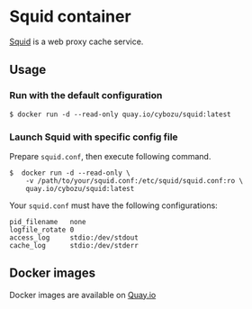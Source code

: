 # Squid container

[Squid](http://www.squid-cache.org/) is a web proxy cache service.

## Usage

### Run with the default configuration

    $ docker run -d --read-only quay.io/cybozu/squid:latest
### Launch Squid with specific config file

Prepare `squid.conf`, then execute following command.

    $  docker run -d --read-only \
        -v /path/to/your/squid.conf:/etc/squid/squid.conf:ro \
        quay.io/cybozu/squid:latest

Your `squid.conf` must have the following configurations:

    pid_filename   none
    logfile_rotate 0
    access_log     stdio:/dev/stdout
    cache_log      stdio:/dev/stderr

## Docker images

Docker images are available on [Quay.io](https://quay.io/repository/cybozu/squid)
